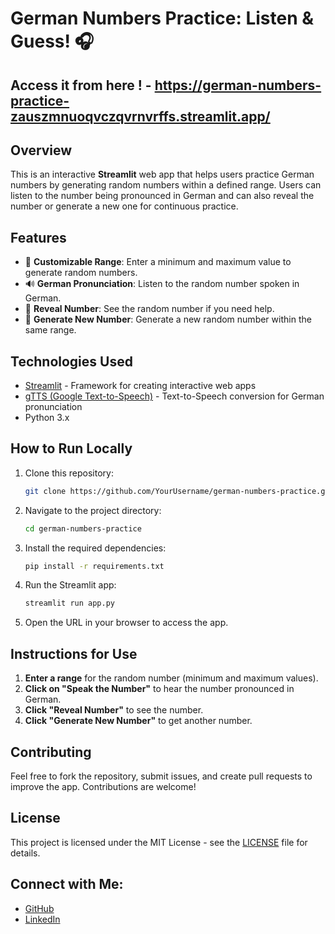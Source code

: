 # German Numbers Practice: Listen & Guess! 🎧

## Access it from here ! - https://german-numbers-practice-zauszmnuoqvczqvrnvrffs.streamlit.app/

## Overview
This is an interactive **Streamlit** web app that helps users practice German numbers by generating random numbers within a defined range. Users can listen to the number being pronounced in German and can also reveal the number or generate a new one for continuous practice.

## Features
- 🎯 **Customizable Range**: Enter a minimum and maximum value to generate random numbers.
- 🔊 **German Pronunciation**: Listen to the random number spoken in German.
- 👀 **Reveal Number**: See the random number if you need help.
- 🔄 **Generate New Number**: Generate a new random number within the same range.

## Technologies Used
- [Streamlit](https://streamlit.io/) - Framework for creating interactive web apps
- [gTTS (Google Text-to-Speech)](https://pypi.org/project/gTTS/) - Text-to-Speech conversion for German pronunciation
- Python 3.x

## How to Run Locally

1. Clone this repository:
    ```bash
    git clone https://github.com/YourUsername/german-numbers-practice.git
    ```

2. Navigate to the project directory:
    ```bash
    cd german-numbers-practice
    ```

3. Install the required dependencies:
    ```bash
    pip install -r requirements.txt
    ```

4. Run the Streamlit app:
    ```bash
    streamlit run app.py
    ```

5. Open the URL in your browser to access the app.

## Instructions for Use
1. **Enter a range** for the random number (minimum and maximum values).
2. **Click on "Speak the Number"** to hear the number pronounced in German.
3. **Click "Reveal Number"** to see the number.
4. **Click "Generate New Number"** to get another number.

## Contributing
Feel free to fork the repository, submit issues, and create pull requests to improve the app. Contributions are welcome!

## License
This project is licensed under the MIT License - see the [LICENSE](LICENSE) file for details.

## Connect with Me:
- [GitHub](https://github.com/SomeshRewadkar)
- [LinkedIn](https://www.linkedin.com/in/somesh-rewadkar-61262a154/)

